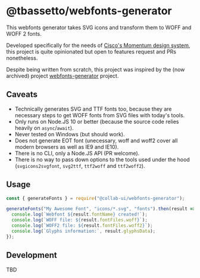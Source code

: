 # @tbassetto/webfonts-generator

This webfonts generator takes SVG icons and transform them to WOFF and WOFF 2 fonts.

Developed specifically for the needs of [Cisco's Momentum design system](http://www.momentum-ui.com), this project is quite opinionated but open to features request and PRs nonetheless.

Despite being written from scratch, this project was inspired by the (now archived) project [webfonts-generator](https://github.com/sunflowerdeath/webfonts-generator) project.

## Caveats

- Technically generates SVG and TTF fonts too, because they are necessary steps to get WOFF fonts from SVG files with today's tools.
- Only runs on Node.JS 10 or better (because the source code relies heavily on `async`/`await`).
- Never tested on Windows (but should work).
- Does not generate EOT font (unecessary, woff and woff2 cover all modern browsers as well as IE9 and IE10).
- There is no CLI, only a Node.JS API (PR welcome).
- There is no way to pass down options to the tools used under the hood (`svgicons2svgfont`, `svg2ttf`, `ttf2woff` and `ttf2woff2`).

## Usage

```js
const { generateFonts } = require("@collab-ui/webfonts-generator");

generateFonts("My Awesome Font", "icons/*.svg", "fonts").then(result => {
  console.log(`Webfont ${result.fontName} created!`);
  console.log(`WOFF file: ${result.fontFiles.woff}`);
  console.log(`WOFF2 file: ${result.fontFiles.woff2}`);
  console.log(`Glyphs information:`, result.glyphsData);
});
```

## Development

TBD

